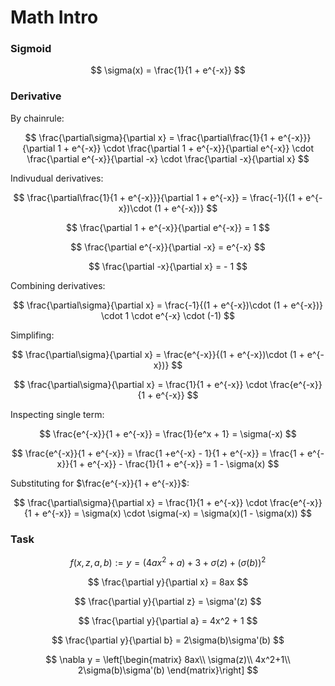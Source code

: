# Math Intro

### Sigmoid

$$
\sigma(x) = \frac{1}{1 + e^{-x}}
$$

### Derivative

By chainrule:

$$
\frac{\partial\sigma}{\partial x} = 
\frac{\partial\frac{1}{1 + e^{-x}}}{\partial 1 + e^{-x}} \cdot 
\frac{\partial 1 + e^{-x}}{\partial e^{-x}} \cdot
\frac{\partial e^{-x}}{\partial -x} \cdot
\frac{\partial -x}{\partial x} 
$$

Indivudual derivatives:

$$
\frac{\partial\frac{1}{1 + e^{-x}}}{\partial 1 + e^{-x}} = 
\frac{-1}{(1 + e^{-x})\cdot (1 + e^{-x})}
$$

$$
\frac{\partial 1 + e^{-x}}{\partial e^{-x}} = 1
$$

$$
\frac{\partial e^{-x}}{\partial -x} = e^{-x}
$$

$$
\frac{\partial -x}{\partial x} = - 1
$$

Combining derivatives:

$$
\frac{\partial\sigma}{\partial x} = 
\frac{-1}{(1 + e^{-x})\cdot (1 + e^{-x})} \cdot 1 \cdot e^{-x} \cdot (-1)
$$

Simplifing:

$$
\frac{\partial\sigma}{\partial x} = 
\frac{e^{-x}}{(1 + e^{-x})\cdot (1 + e^{-x})}
$$

$$
\frac{\partial\sigma}{\partial x} = 
\frac{1}{1 + e^{-x}} \cdot \frac{e^{-x}}{1 + e^{-x}}
$$

Inspecting single term:

$$
\frac{e^{-x}}{1 + e^{-x}} = \frac{1}{e^x + 1} = \sigma(-x)
$$

$$
\frac{e^{-x}}{1 + e^{-x}} = \frac{1 +e^{-x} - 1}{1 + e^{-x}} =  
\frac{1 + e^{-x}}{1 + e^{-x}} - \frac{1}{1 + e^{-x}} = 
1 - \sigma(x)
$$

Substituting for $\frac{e^{-x}}{1 + e^{-x}}$:

$$
\frac{\partial\sigma}{\partial x} = 
\frac{1}{1 + e^{-x}} \cdot \frac{e^{-x}}{1 + e^{-x}} =
\sigma(x) \cdot \sigma(-x) = \sigma(x)(1 - \sigma(x))
$$

### Task

$$
f (x, z, a, b) := y = (4ax^2 + a) + 3 + σ(z) + (σ(b))^2
$$

$$
\frac{\partial y}{\partial x} = 8ax
$$

$$
\frac{\partial y}{\partial z} = \sigma'(z)
$$

$$
\frac{\partial y}{\partial a} = 4x^2 + 1
$$

$$
\frac{\partial y}{\partial b} = 2\sigma(b)\sigma'(b)
$$

$$
\nabla y = \left[\begin{matrix}
8ax\\
\sigma(z)\\
4x^2+1\\
2\sigma(b)\sigma'(b)
\end{matrix}\right]
$$


